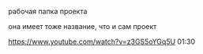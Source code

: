 рабочая папка проекта

она имеет тоже название, что и сам проект

https://www.youtube.com/watch?v=z3GS5oYGq5U 01:30


